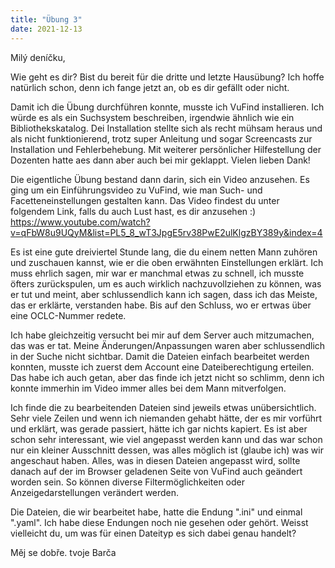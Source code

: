 ```yaml
---
title: "Übung 3"
date: 2021-12-13
---
```


Milý deníčku,

Wie geht es dir? Bist du bereit für die dritte und letzte Hausübung?
Ich hoffe natürlich schon, denn ich fange jetzt an, ob es dir gefällt oder nicht.

Damit ich die Übung durchführen konnte, musste ich VuFind installieren. Ich würde es als ein Suchsystem beschreiben, irgendwie ähnlich wie ein Bibliothekskatalog.
Dei Installation stellte sich als recht mühsam heraus und als nicht funktionierend, trotz super Anleitung und sogar Screencasts zur Installation und Fehlerbehebung. 
Mit weiterer persönlicher Hilfestellung der Dozenten hatte aes dann aber auch bei mir geklappt. Vielen lieben Dank!

Die eigentliche Übung bestand dann darin, sich ein Video anzusehen. Es ging um ein Einführungsvideo zu VuFind, wie man Such- und Facetteneinstellungen gestalten kann.
Das Video findest du unter folgendem Link, falls du auch Lust hast, es dir anzusehen :)
https://www.youtube.com/watch?v=qFbW8u9UQyM&list=PL5_8_wT3JpgE5rv38PwE2ulKlgzBY389y&index=4

Es ist eine gute dreiviertel Stunde lang, die du einem netten Mann zuhören und zuschauen kannst, wie er die oben erwähnten Einstellungen erklärt.
Ich muss ehrlich sagen, mir war er manchmal etwas zu schnell, ich musste öfters zurückspulen, um es auch wirklich nachzuvollziehen zu können, was er tut und meint, aber schlussendlich 
kann ich sagen, dass ich das Meiste, das er erklärte, verstanden habe. Bis auf den Schluss, wo er ertwas über eine OCLC-Nummer redete. 

Ich habe gleichzeitig versucht bei mir auf dem Server auch mitzumachen, das was er tat. Meine Änderungen/Anpassungen waren aber schlussendlich in der Suche nicht sichtbar.
Damit die Dateien einfach bearbeitet werden konnten, musste ich zuerst dem Account eine Dateiberechtigung erteilen. Das habe ich auch getan, aber das finde ich jetzt nicht so schlimm, 
denn ich konnte immerhin im Video immer alles bei dem Mann mitverfolgen. 

Ich finde die zu bearbeitenden Dateien sind jeweils etwas unübersichtlich. Sehr viele Zeilen und wenn ich niemanden gehabt hätte, der es mir vorführt und erklärt, was gerade passiert, 
hätte ich gar nichts kapiert.
Es ist aber schon sehr interessant, wie viel angepasst werden kann und das war schon nur ein kleiner Ausschnitt dessen, was alles möglich ist (glaube ich) was wir angeschaut haben.
Alles, was in diesen Dateien angepasst wird, sollte danach auf der im Browser geladenen Seite von VuFind auch geändert worden sein. So können diverse Filtermöglichkeiten oder 
Anzeigedarstellungen verändert werden. 

Die Dateien, die wir bearbeitet habe, hatte die Endung ".ini" und einmal ".yaml". Ich habe diese Endungen noch nie gesehen oder gehört. Weisst vielleicht du, um was für einen 
Dateityp es sich dabei genau handelt?

Měj se dobře.
tvoje Barča
